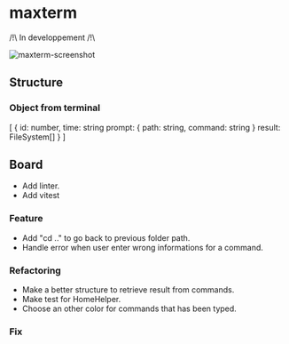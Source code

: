 # maxterm

/!\ In developpement /!\

![maxterm-screenshot](https://user-images.githubusercontent.com/32987179/229206120-b1ab9e82-81e4-4584-8138-b4f81d5b9b67.png)

## Structure

### Object from terminal

[
	{
		id: number,
		time: string
		prompt: { path: string, command: string }
		result: FileSystem[]
	}
]


## Board

- Add linter.
- Add vitest

### Feature

- Add "cd .." to go back to previous folder path.
- Handle error when user enter wrong informations for a command.

### Refactoring

- Make a better structure to retrieve result from commands.
- Make test for HomeHelper.
- Choose an other color for commands that has been typed.

### Fix